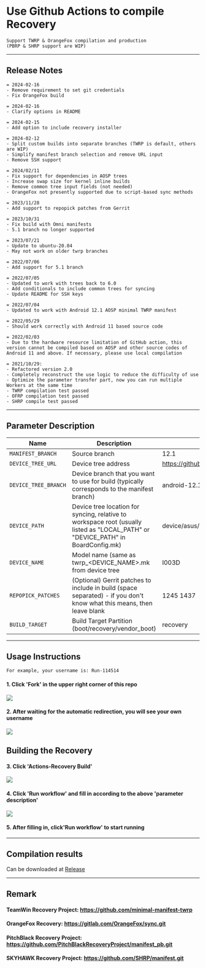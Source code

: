 # Use Github Actions to compile Recovery
```
Support TWRP & OrangeFox compilation and production
(PBRP & SHRP support are WIP)
```
---

## Release Notes
```
= 2024-02-16
- Remove requirement to set git credentials
- Fix OrangeFox build

= 2024-02-16
- Clarify options in README

= 2024-02-15
- Add option to include recovery installer

= 2024-02-12
- Split custom builds into separate branches (TWRP is default, others are WIP)
- Simplify manifest branch selection and remove URL input
- Remove SSH support

= 2024/02/11
- Fix support for dependencies in AOSP trees
- Increase swap size for kernel inline builds
- Remove common tree input fields (not needed)
- OrangeFox not presently supported due to script-based sync methods

= 2023/11/28
- Add support to repopick patches from Gerrit

= 2023/10/31
- Fix build with Omni manifests
- 5.1 branch no longer supported

= 2023/07/21
- Update to ubuntu-20.04
- May not work on older twrp branches

= 2022/07/06
- Add support for 5.1 branch

= 2022/07/05
- Updated to work with trees back to 6.0
- Add conditionals to include common trees for syncing
- Update README for SSH keys

= 2022/07/04
- Updated to work with Android 12.1 AOSP minimal TWRP manifest

= 2022/05/29
- Should work correctly with Android 11 based source code

= 2022/02/03
- Due to the hardware resource limitation of GitHub action, this version cannot be compiled based on AOSP and other source codes of Android 11 and above. If necessary, please use local compilation

= 2021/10/29: 
- Refactored version 2.0
- Completely reconstruct the use logic to reduce the difficulty of use
- Optimize the parameter transfer part, now you can run multiple Workers at the same time
- TWRP compilation test passed
- OFRP compilation test passed
- SHRP compile test passed
```

-----

## Parameter Description

| Name | Description | Example |
| ------------ | -------------------- | ------------ |
| `MANIFEST_BRANCH` | Source branch | 12.1 |
| `DEVICE_TREE_URL` | Device tree address | https://github.com/TeamWin/android_device_asus_I003D |
| `DEVICE_TREE_BRANCH` | Device branch that you want to use for build (typically corresponds to the manifest branch) | android-12.1 |
| `DEVICE_PATH` | Device tree location for syncing, relative to workspace root (usually listed as "LOCAL_PATH" or "DEVICE_PATH" in BoardConfig.mk) | device/asus/I003D |
| `DEVICE_NAME` | Model name (same as twrp_<DEVICE_NAME>.mk from device tree | I003D |
| `REPOPICK_PATCHES` | (Optional) Gerrit patches to include in build (space separated) - if you don't know what this means, then leave blank | 1245 1437 |
| `BUILD_TARGET` | Build Target Partition (boot/recovery/vendor_boot) | recovery |

-----

## Usage Instructions
```
For example, your username is: Run-114514
```
#### 1. Click 'Fork' in the upper right corner of this repo
![](https://i.bmp.ovh/imgs/2021/10/6b6ed9f29e732372.png)
#### 2. After waiting for the automatic redirection, you will see your own username
![](https://i.bmp.ovh/imgs/2021/10/66cfe324c0ebb69b.png)
## Building the Recovery
#### 3. Click 'Actions-Recovery Build'
![](https://i.bmp.ovh/imgs/2021/10/23896d1b66292047.png)
#### 4. Click 'Run workflow' and fill in according to the above 'parameter description'
![](https://i.bmp.ovh/imgs/2021/10/9cb7871267cf2f53.png)
#### 5. After filling in, click'Run workflow' to start running

-----

## Compilation results
Can be downloaded at [Release](../../releases)

-----
## Remark

#### TeamWin Recovery Project: https://github.com/minimal-manifest-twrp
#### OrangeFox Recovery: https://gitlab.com/OrangeFox/sync.git
#### PitchBlack Recovery Project: https://github.com/PitchBlackRecoveryProject/manifest_pb.git
#### SKYHAWK Recovery Project: https://github.com/SHRP/manifest.git
